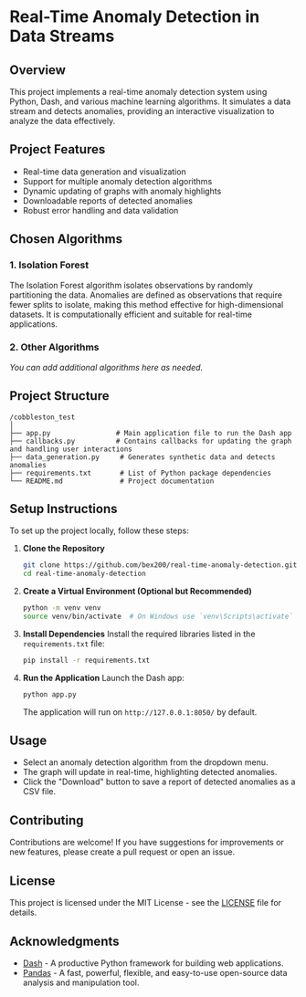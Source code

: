 # Real-Time Anomaly Detection in Data Streams

## Overview

This project implements a real-time anomaly detection system using Python, Dash, and various machine learning algorithms. It simulates a data stream and detects anomalies, providing an interactive visualization to analyze the data effectively.

## Project Features

- Real-time data generation and visualization
- Support for multiple anomaly detection algorithms
- Dynamic updating of graphs with anomaly highlights
- Downloadable reports of detected anomalies
- Robust error handling and data validation

## Chosen Algorithms

### 1. **Isolation Forest**
The Isolation Forest algorithm isolates observations by randomly partitioning the data. Anomalies are defined as observations that require fewer splits to isolate, making this method effective for high-dimensional datasets. It is computationally efficient and suitable for real-time applications.

### 2. **Other Algorithms**
*You can add additional algorithms here as needed.*

## Project Structure

```
/cobbleston_test
│
├── app.py                # Main application file to run the Dash app
├── callbacks.py          # Contains callbacks for updating the graph and handling user interactions
├── data_generation.py     # Generates synthetic data and detects anomalies
├── requirements.txt       # List of Python package dependencies
└── README.md              # Project documentation
```

## Setup Instructions

To set up the project locally, follow these steps:

1. **Clone the Repository**
   ```bash
   git clone https://github.com/bex200/real-time-anomaly-detection.git
   cd real-time-anomaly-detection
   ```

2. **Create a Virtual Environment (Optional but Recommended)**
   ```bash
   python -m venv venv
   source venv/bin/activate  # On Windows use `venv\Scripts\activate`
   ```

3. **Install Dependencies**
   Install the required libraries listed in the `requirements.txt` file:
   ```bash
   pip install -r requirements.txt
   ```

4. **Run the Application**
   Launch the Dash app:
   ```bash
   python app.py
   ```
   The application will run on `http://127.0.0.1:8050/` by default.

## Usage

- Select an anomaly detection algorithm from the dropdown menu.
- The graph will update in real-time, highlighting detected anomalies.
- Click the "Download" button to save a report of detected anomalies as a CSV file.

## Contributing

Contributions are welcome! If you have suggestions for improvements or new features, please create a pull request or open an issue.

## License

This project is licensed under the MIT License - see the [LICENSE](LICENSE) file for details.

## Acknowledgments

- [Dash](https://dash.plotly.com) - A productive Python framework for building web applications.
- [Pandas](https://pandas.pydata.org) - A fast, powerful, flexible, and easy-to-use open-source data analysis and manipulation tool.
